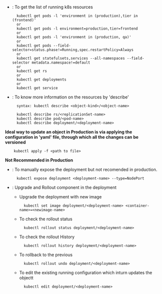 - : To get the list of running k8s resources

        kubectl get pods -l 'environment in (production),tier in (frontend)'
        or
        kubectl get pods -l environment=production,tier=frontend
        or
        kubectl get pods -l 'environment in (production, qa)'
        or
        kubectl get pods --field-selector=status.phase!=Running,spec.restartPolicy=Always
        or
        kubectl get statefulsets,services --all-namespaces --field-selector metadata.namespace!=default
        or
        kubectl get rs
        or
        kubectl get deployments
        or
        kubectl get service

- : To know more information on the resources by 'describe'

		syntax: kubectl describe <object-kind>/<object-name>
	
        kubectl describe rs/<replicationSet-name>
        kubectl describe pod/<pod-name>
        kubectl describe deployment/<deployment-name>

**Ideal way to update an object in Production is via applying the configuration in 'yaml' file, through which all the changes can be versioned**
   
 	  	kubectl apply -f <path to file>

**Not Recommended in Production**

- : To manually expose the deployment but not recomended in production.

        kubectl expose deployment <deployment-name> --type=NodePort

- : Upgrade and Rollout component in the deployment

    - Upgrade the deployment with new image

	        kubectl set image deployment/<deployment-name> <container-name>=<newimage-name>

    - To check the rollout status

	        kubectl rollout status deployment/<deployment-name>

    - To check the rollout History

	        kubectl rollout history deployment/<deployment-name>

    - To rollback to the previous

	        kubectl rollout undo deployment/<deployment-name>

    - To edit the existing running configuration which inturn updates the objectt
    
    		kubectl edit deployment/<deployment-name>

